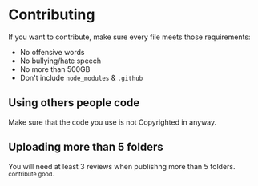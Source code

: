 # Contributing
If you want to contribute, make sure every file meets those requirements:
  - No offensive words
  - No bullying/hate speech
  - No more than 500GB
  - Don't include `node_modules` & `.github`
## Using others people code
Make sure that the code you use is not Copyrighted in anyway.
## Uploading more than 5 folders
You will need at least 3 reviews when publishng more than 5 folders.
<sub>contribute good.<sub>
